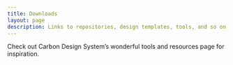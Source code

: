 ```yaml
---
title: Downloads
layout: page
description: Links to repositories, design templates, tools, and so on.
---
```


Check out Carbon Design System’s wonderful tools and resources page for inspiration.

